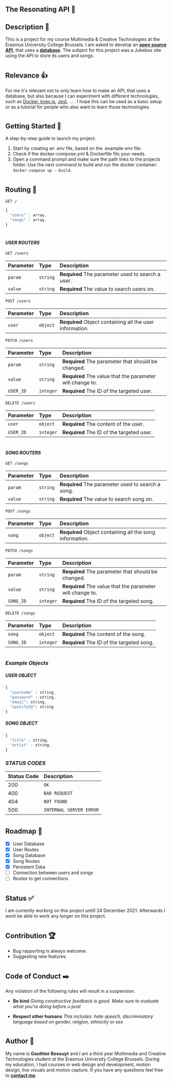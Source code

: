 ## The Resonating API 💾

## Description :memo:

This is a project for my course Multimedia & Creative Technologies at the Erasmus University College Brussels. I am asked to develop an **[open source API](https://expressjs.com/)**, that uses a **[database](https://knexjs.org/)**. The subject for this project was a Jukebox site using the API to store its users and songs.

#

## Relevance :+1:

For me it's relevant not to only learn how to make an API, that uses a database, but also because I can experiment with different technologies, such as [Docker](https://www.docker.com/),[ knex.js](https://knexjs.org), [Jest](https://jestjs.io/), ... . I hope this can be used as a basic setup or as a tutorial for people who also want to learn those technologies.

#

## Getting Started :rocket:

A step-by-step guide to launch my project.

1. Start by creating an .env file, based on the .example-env file.
2. Check if the docker-compose.yml & Dockerfile fits your needs.
3. Open a command prompt and make sure the path links to the projects folder. Use the next command to build and run the docker container: `docker-compose up --build`.

#

## Routing :speech_balloon:

```http
GET /
```

```javascript
{
  "users" : array,
  "songs" : array,
}
```

#

#### _USER ROUTERS_

```http
GET /users
```

| Parameter | Type     | Description                                       |
| :-------- | :------- | :------------------------------------------------ |
| `param`   | `string` | **Required** The parameter used to search a user. |
| `value`   | `string` | **Required** The value to search users on.        |

```http
POST /users
```

| Parameter | Type     | Description                                              |
| :-------- | :------- | :------------------------------------------------------- |
| `user`    | `object` | **Required** Object containing all the user information. |

```http
PATCH /users
```

| Parameter | Type      | Description                                               |
| :-------- | :-------- | :-------------------------------------------------------- |
| `param`   | `string`  | **Required** The parameter that should be changed.        |
| `value`   | `string`  | **Required** The value that the parameter will change to. |
| `USER_ID` | `integer` | **Required** The ID of the targeted user.                 |

```http
DELETE /users
```

| Parameter | Type      | Description                               |
| :-------- | :-------- | :---------------------------------------- |
| `user`    | `object`  | **Required** The content of the user.     |
| `USER_ID` | `integer` | **Required** The ID of the targeted user. |

#

#### _SONG ROUTERS_

```http
GET /songs
```

| Parameter | Type     | Description                                       |
| :-------- | :------- | :------------------------------------------------ |
| `param`   | `string` | **Required** The parameter used to search a song. |
| `value`   | `string` | **Required** The value to search song on.         |

```http
POST /songs
```

| Parameter | Type     | Description                                              |
| :-------- | :------- | :------------------------------------------------------- |
| `song`    | `object` | **Required** Object containing all the song information. |

```http
PATCH /songs
```

| Parameter | Type      | Description                                               |
| :-------- | :-------- | :-------------------------------------------------------- |
| `param`   | `string`  | **Required** The parameter that should be changed.        |
| `value`   | `string`  | **Required** The value that the parameter will change to. |
| `SONG_ID` | `integer` | **Required** The ID of the targeted song.                 |

```http
DELETE /songs
```

| Parameter | Type      | Description                               |
| :-------- | :-------- | :---------------------------------------- |
| `song`    | `object`  | **Required** The content of the song.     |
| `SONG_ID` | `integer` | **Required** The ID of the targeted song. |

#

### _Example Objects_

##### USER OBJECT

```javascript
{
  "username" : string,
  "password" : string,
  "email": string,
  "spotifyID": string
}
```

##### SONG OBJECT

```javascript
{
  "title" : string,
  "artist" : string,
}
```

### _STATUS CODES_

| Status Code | Description             |
| :---------- | :---------------------- |
| 200         | `OK`                    |
| 400         | `BAD REQUEST`           |
| 404         | `NOT FOUND`             |
| 500         | `INTERNAL SERVER ERROR` |

#

## Roadmap :round_pushpin:

-   [x] User Database
-   [x] User Routes
-   [x] Song Database
-   [x] Song Routes
-   [x] Persistent Data
-   [ ] Connection between users and songs
-   [ ] Routes to get connections

#

## Status :white_check_mark:

I am currently working on this project untill 24 December 2021. Afterwards I wont be able to work any longer on this project.

#

## Contribution :trophy:

-   Bug rapporting is always welcome.
-   Suggesting new features.

#

## Code of Conduct :black_nib:

Any violation of the following rules will result in a suspension.

-   **Be kind**
    _Giving constructive feedback is good. Make sure to evaluate what you're doing before u post_

-   **Respect other humans**
    _This includes: hate speech, discriminatory language based on gender, religion, ethnicity or sex_

#

## Author :eyes:

My name is **Gauthier Bossuyt** and I am a third year Multimedia and Creative Technologies student at the Erasmus University College Brussels. During my education, I had courses in web design and development, motion design, live visuals and motion capture. If you have any questions feel free to **[contact me](mailto:gauthier.bossuyt@student.ehb.be)**.
